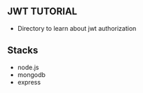 ## JWT TUTORIAL

- Directory to learn about jwt authorization
  
## Stacks
- node.js
- mongodb
- express